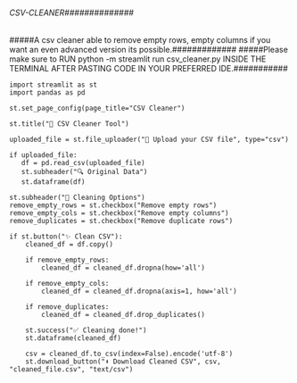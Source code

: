 ###### CSV-CLEANER##############
#####A csv cleaner able to remove empty rows, empty columns if you want an even advanced version its possible.#############
#####Please make sure to RUN   python -m streamlit run csv_cleaner.py  INSIDE THE TERMINAL AFTER PASTING CODE IN YOUR PREFERRED IDE.###########





    import streamlit as st
    import pandas as pd

    st.set_page_config(page_title="CSV Cleaner")

    st.title("🧹 CSV Cleaner Tool")

    uploaded_file = st.file_uploader("📂 Upload your CSV file", type="csv")

    if uploaded_file:
       df = pd.read_csv(uploaded_file)
       st.subheader("🔍 Original Data")
       st.dataframe(df)

    st.subheader("🧼 Cleaning Options")
    remove_empty_rows = st.checkbox("Remove empty rows")
    remove_empty_cols = st.checkbox("Remove empty columns")
    remove_duplicates = st.checkbox("Remove duplicate rows")

    if st.button("✨ Clean CSV"):
        cleaned_df = df.copy()

        if remove_empty_rows:
            cleaned_df = cleaned_df.dropna(how='all')

        if remove_empty_cols:
            cleaned_df = cleaned_df.dropna(axis=1, how='all')

        if remove_duplicates:
            cleaned_df = cleaned_df.drop_duplicates()

        st.success("✅ Cleaning done!")
        st.dataframe(cleaned_df)

        csv = cleaned_df.to_csv(index=False).encode('utf-8')
        st.download_button("⬇️ Download Cleaned CSV", csv, "cleaned_file.csv", "text/csv")
